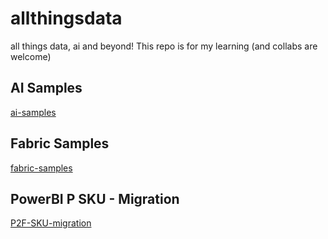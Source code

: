 # allthingsdata
all things data, ai and beyond! This repo is for my learning (and collabs are welcome)


## AI Samples
[ai-samples](https://github.com/gyanisinha/allthingsdata/tree/main/ai-samples)

## Fabric Samples
[fabric-samples](https://github.com/gyanisinha/allthingsdata/tree/main/fabric-samples)

## PowerBI P SKU - Migration
[P2F-SKU-migration](https://github.com/gyanisinha/allthingsdata/tree/main/P2F-SKU-migration)

